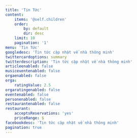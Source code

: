 ```yaml
---
title: 'Tin Tức'
content:
    items: '@self.children'
    order:
        by: default
        dir: desc
    limit: 10
    pagination: '1'
menu: 'Tin Tức'
googledesc: 'Tin tức cập nhật về nhà thông minh'
twittercardoptions: summary
twitterdescription: 'Tin tức cập nhật về nhà thông minh'
articleenabled: false
musiceventenabled: false
orgaenabled: false
orga:
    ratingValue: 2.5
orgaratingenabled: false
eventenabled: false
personenabled: false
restaurantenabled: false
restaurant:
    acceptsReservations: 'yes'
    priceRange: $
facebookdesc: 'Tin tức cập nhật về nhà thông minh'
pagination: true
---
```


